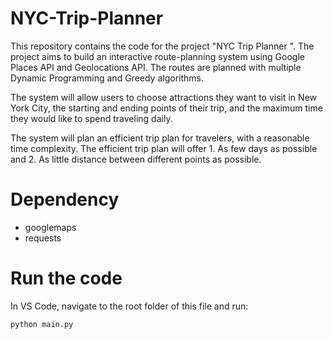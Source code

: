 # NYC-Trip-Planner
This repository contains the code for the project "NYC Trip Planner ". The project aims to build an interactive route-planning system using Google Places API and Geolocations API. The routes are planned with multiple Dynamic Programming and Greedy algorithms. 

The system will allow users to choose attractions they want to visit in New York City, the starting and ending points of their trip, and the maximum time they would like to spend traveling daily. 

The system will plan an efficient trip plan for travelers, with a reasonable time complexity. The efficient trip plan will offer 1. As few days as possible and 2. As little distance between different points as possible. 

# Dependency
- googlemaps
- requests

# Run the code
In VS Code, navigate to the root folder of this file and run:
```
python main.py
```
